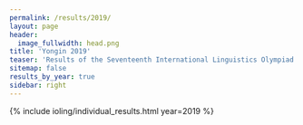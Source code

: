 ```yaml
---
permalink: /results/2019/
layout: page
header:
  image_fullwidth: head.png
title: 'Yongin 2019'
teaser: 'Results of the Seventeenth International Linguistics Olympiad'
sitemap: false
results_by_year: true
sidebar: right
---
```


{% include ioling/individual_results.html year=2019 %}